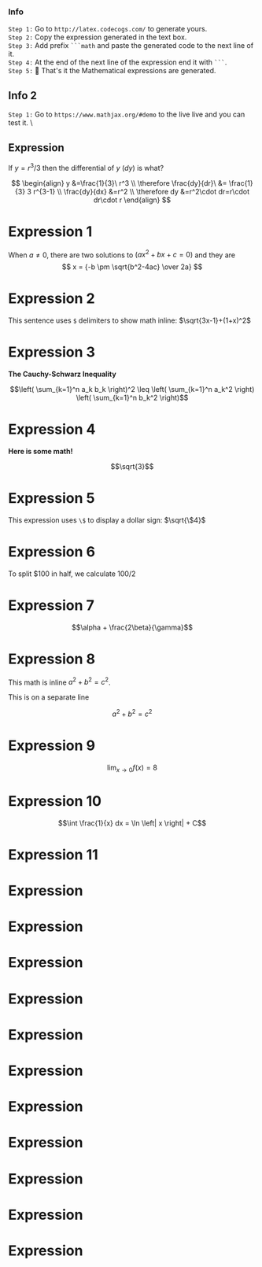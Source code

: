 ### Info
`Step 1:`   Go to `http://latex.codecogs.com/` to generate yours. \
`Step 2:`   Copy the expression generated in the text box. \
`Step 3:`   Add prefix ` ```math ` and paste the generated code to the next line of it. \
`Step 4:`   At the end of the next line of the expression end it with ` ``` `.\
`Step 5:`   🎉 That's it the Mathematical expressions are generated.


## Info 2

`Step 1:`   Go to `https://www.mathjax.org/#demo` to the live live and you can test it. \


 ## Expression
If $y=r^3/3$ then the differential of $y$ $(dy)$ is what?

$$
\begin{align}
  y &=\frac{1}{3}\ r^3 \\
  \therefore \frac{dy}{dr}\ &= \frac{1}{3} 3 r^{3-1} \\
  \frac{dy}{dx} &=r^2 \\
  \therefore dy &=r^2\cdot dr=r\cdot dr\cdot r
\end{align}
$$



# Expression 1
When $a \ne 0$, there are two solutions to $(ax^2 + bx + c = 0)$ and they are 
$$ x = {-b \pm \sqrt{b^2-4ac} \over 2a} $$

# Expression 2
This sentence uses `$` delimiters to show math inline:  $\sqrt{3x-1}+(1+x)^2$

# Expression 3 
**The Cauchy-Schwarz Inequality**

$$\left( \sum_{k=1}^n a_k b_k \right)^2 \leq \left( \sum_{k=1}^n a_k^2 \right) \left( \sum_{k=1}^n b_k^2 \right)$$


# Expression 4 
**Here is some math!**

```math
\sqrt{3}
```

# Expression 5 
This expression uses `\$` to display a dollar sign: $\sqrt{\$4}$

# Expression 6
To split <span>$</span>100 in half, we calculate $100/2$

# Expression 7
```math
\alpha + \frac{2\beta}{\gamma}
```
# Expression 8
This math is inline $`a^2+b^2=c^2`$.

This is on a separate line

```math
a^2+b^2=c^2
```
# Expression 9
```math
\lim_{x \to 0} f(x) = 8
```
# Expression 10

```math
\int \frac{1}{x} dx = \ln \left| x \right| + C
```
# Expression 11

# Expression

# Expression

# Expression

# Expression

# Expression

# Expression

# Expression

# Expression

# Expression

# Expression

# Expression